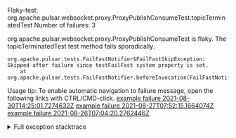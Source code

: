         
Flaky-test: org.apache.pulsar.websocket.proxy.ProxyPublishConsumeTest.topicTerminatedTest
Number of failures: 3

org.apache.pulsar.websocket.proxy.ProxyPublishConsumeTest is flaky. The topicTerminatedTest test method fails sporadically.

```
org.apache.pulsar.tests.FailFastNotifier$FailFastSkipException: Skipped after failure since testFailFast system property is set.
	at org.apache.pulsar.tests.FailFastNotifier.beforeInvocation(FailFastNotifier.java:88)

```

Usage tip: To enable automatic navigation to failure message, open the following links with CTRL/CMD-click.
[example failure 2021-08-30T14:25:01.7274632Z](https://github.com/apache/pulsar/runs/3462661639?check_suite_focus=true#step:9:673)
[example failure 2021-08-27T07:52:15.1664074Z](https://github.com/apache/pulsar/runs/3440855061?check_suite_focus=true#step:9:686)
[example failure 2021-08-26T07:04:20.2762446Z](https://github.com/apache/pulsar/runs/3429892062?check_suite_focus=true#step:9:646)


<details>
<summary>Full exception stacktrace</summary>
<code><pre>
org.apache.pulsar.tests.FailFastNotifier$FailFastSkipException: Skipped after failure since testFailFast system property is set.
	at org.apache.pulsar.tests.FailFastNotifier.beforeInvocation(FailFastNotifier.java:88)

</pre></code>
</details>

